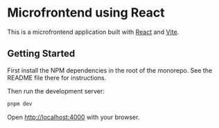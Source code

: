 # Microfrontend using React

This is a microfrontend application built with [React](https://react.dev/) and [Vite](https://vitejs.dev/).

## Getting Started

First install the NPM dependencies in the root of the monorepo. See the README file there for instructions.

Then run the development server:

```bash
pnpm dev
```

Open <http://localhost:4000> with your browser.
